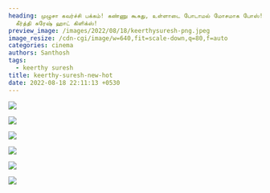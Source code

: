 ```yaml
---
heading: முழுசா கவர்ச்சி பக்கம்! கண்ணு கூசுது, உள்ளாடை போடாமல் மோசமாக போஸ்!
  கீர்த்தி சுரேஷ் ஹாட் கிளிக்ஸ்!
preview_image: /images/2022/08/18/keerthysuresh-png.jpeg
image_resize: /cdn-cgi/image/w=640,fit=scale-down,q=80,f=auto
categories: cinema
authors: Santhosh
tags:
  - keerthy suresh
title: keerthy-suresh-new-hot
date: 2022-08-18 22:11:13 +0530
---
```

![](/images/2022/08/18/keerthysuresh66.jpeg)

![](/images/2022/08/18/keerthysuresh44.jpeg)

![](/images/2022/08/18/keerthysuresh4.jpeg)

![](/images/2022/08/18/keerthysuresh22.jpeg)

![](/images/2022/08/18/keerthysuresh2.jpeg)

![](/images/2022/08/18/291402116_602938177832603_8587793837933599776_n.jpeg)